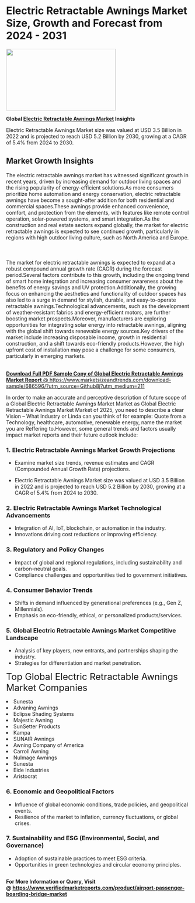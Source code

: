 <H1>Electric Retractable Awnings Market Size, Growth and Forecast from 2024 - 2031</H1><img class="aligncenter size-medium wp-image-584254" src="https://thirdeyenews.in/wp-content/uploads/2024/09/Global-Market-Research-300x168.jpeg" alt="" width="300" height="168" /><p><strong>Global&nbsp;<a href="https://www.marketsizeandtrends.com/download-sample/686596/?utm_source=Github8j?utm_medium=211">Electric Retractable Awnings Market</a> Insights</strong></p><p>Electric Retractable Awnings Market size was valued at USD 3.5 Billion in 2022 and is projected to reach USD 5.2 Billion by 2030, growing at a CAGR of 5.4% from 2024 to 2030.</p><p><h2>Market Growth Insights</h2> <p>The electric retractable awnings market has witnessed significant growth in recent years, driven by increasing demand for outdoor living spaces and the rising popularity of energy-efficient solutions.As more consumers prioritize home automation and energy conservation, electric retractable awnings have become a sought-after addition for both residential and commercial spaces.These awnings provide enhanced convenience, comfort, and protection from the elements, with features like remote control operation, solar-powered systems, and smart integration.As the construction and real estate sectors expand globally, the market for electric retractable awnings is expected to see continued growth, particularly in regions with high outdoor living culture, such as North America and Europe.<br><br> <a href="#" class="download-sample"></a> <br><br> The market for electric retractable awnings is expected to expand at a robust compound annual growth rate (CAGR) during the forecast period.Several factors contribute to this growth, including the ongoing trend of smart home integration and increasing consumer awareness about the benefits of energy savings and UV protection.Additionally, the growing focus on enhancing the aesthetics and functionality of outdoor spaces has also led to a surge in demand for stylish, durable, and easy-to-operate retractable awnings.Technological advancements, such as the development of weather-resistant fabrics and energy-efficient motors, are further boosting market prospects.Moreover, manufacturers are exploring opportunities for integrating solar energy into retractable awnings, aligning with the global shift towards renewable energy sources.Key drivers of the market include increasing disposable income, growth in residential construction, and a shift towards eco-friendly products.However, the high upfront cost of installation may pose a challenge for some consumers, particularly in emerging markets.<br><br> <a href="#" class="get-more"></p><p><span class=""><strong>Download Full PDF Sample Copy of Global Electric Retractable Awnings Market Report</strong> @ <a href="https://www.marketsizeandtrends.com/download-sample/686596/?utm_source=Github8j?utm_medium=211" target="_blank">https://www.marketsizeandtrends.com/download-sample/686596/?utm_source=Github8j?utm_medium=211</a></span></p><p>In order to make an accurate and perceptive description of future scope of a Global&nbsp;Electric Retractable Awnings Market Market as Global&nbsp;Electric Retractable Awnings Market Market of 2025, you need to describe a clear Vision &ndash; What Industry or Linda can you think of for example: Quote from a Technology, healthcare, automotive, renewable energy, name the market you are Reffering to.However, some general trends and factors usually impact market reports and their future outlook include:</p><h3>1.&nbsp;<strong>Electric Retractable Awnings Market Growth Projections</strong></h3><ul><li>Examine market size trends, revenue estimates and CAGR (Compounded Annual Growth Rate) projections.</li><li><p>Electric Retractable Awnings Market size was valued at USD 3.5 Billion in 2022 and is projected to reach USD 5.2 Billion by 2030, growing at a CAGR of 5.4% from 2024 to 2030.</p></li></ul><h3>2.&nbsp;<strong>Electric Retractable Awnings Market Technological Advancements</strong></h3><ul><li>Integration of AI, IoT, blockchain, or automation in the industry.</li><li>Innovations driving cost reductions or improving efficiency.</li></ul><h3>3.&nbsp;<strong>Regulatory and Policy Changes</strong></h3><ul><li>Impact of global and regional regulations, including sustainability and carbon-neutral goals.</li><li>Compliance challenges and opportunities tied to government initiatives.</li></ul><h3>4.&nbsp;<strong>Consumer Behavior Trends</strong></h3><ul><li>Shifts in demand influenced by generational preferences (e.g., Gen Z, Millennials).</li><li>Emphasis on eco-friendly, ethical, or personalized products/services.</li></ul><h3>5.&nbsp;<strong>Global Electric Retractable Awnings Market Competitive Landscape</strong></h3><ul><li>Analysis of key players, new entrants, and partnerships shaping the industry.</li><li>Strategies for differentiation and market penetration.</li></ul><p data-pm-slice="1 1 []"><span style="color: inherit; font-family: inherit; font-size: 25px;">Top Global Electric Retractable Awnings Market Companies</span></p><div class="" data-test-id=""><p><li>Sunesta</li><li> Advaning Awnings</li><li> Eclipse Shading Systems</li><li> Majestic Awning</li><li> SunSetter Products</li><li> Kampa</li><li> SUNAIR Awnings</li><li> Awning Company of America</li><li> Carroll Awning</li><li> NuImage Awnings</li><li> Sunesta</li><li> Eide Industries</li><li> Aristocrat</li></p></div><h3>6.&nbsp;<strong>Economic and Geopolitical Factors</strong></h3><ul><li>Influence of global economic conditions, trade policies, and geopolitical events.</li><li>Resilience of the market to inflation, currency fluctuations, or global crises.</li></ul><h3>7.&nbsp;<strong>Sustainability and ESG (Environmental, Social, and Governance)</strong></h3><ul><li>Adoption of sustainable practices to meet ESG criteria.</li><li>Opportunities in green technologies and circular economy principles.</li></ul><h2><strong style="font-size: 14px;">For More Information or Query, Visit @&nbsp;</strong><a style="background-color: #ffffff; font-size: 14px;" href="https://www.marketsizeandtrends.com/report/electric-retractable-awnings-market/" target="_blank">https://www.verifiedmarketreports.com/product/airport-passenger-boarding-bridge-market</a></h2>